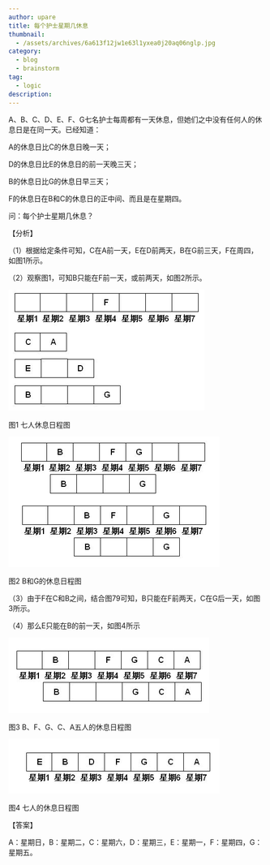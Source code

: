 ```yaml
---
author: upare
title: 每个护士星期几休息
thumbnail:
  - /assets/archives/6a613f12jw1e63l1yxea0j20aq06nglp.jpg
category:
  - blog
  - brainstorm
tag:
  - logic
description: 
---
```

A、B、C、D、E、F、G七名护士每周都有一天休息，但她们之中没有任何人的休息日是在同一天。已经知道：

A的休息日比C的休息日晚一天；

D的休息日比E的休息日的前一天晚三天；

B的休息日比G的休息日早三天；

F的休息日在B和C的休息日的正中间、而且是在星期四。

问：每个护士星期几休息？

【分析】

（1）根据给定条件可知，C在A前一天，E在D前两天，B在G前三天，F在周四，如图1所示。

（2）观察图1，可知B只能在F前一天，或前两天，如图2所示。

![](/assets/archives/6a613f12jw1e63l1yxea0j20aq06nglp.jpg)

图1 七人休息日程图

![](/assets/archives/6a613f12jw1e63l21aybqj20bk075aae.jpg)

图2 B和G的休息日程图

（3）由于F在C和B之间，结合图79可知，B只能在F前两天，C在G后一天，如图3所示。

（4）那么E只能在B的前一天，如图4所示

![](/assets/archives/6a613f12jw1e63l23l05lj20b0045mx9.jpg)

图3 B、F、G、C、A五人的休息日程图

![](/assets/archives/6a613f12jw1e63l261yotj20bk03074b.jpg)

图4 七人的休息日程图

【答案】

A：星期日，B：星期二，C：星期六，D：星期三，E：星期一，F：星期四，G：星期五。